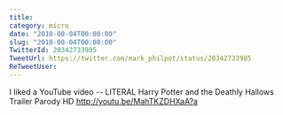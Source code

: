 ```yaml
---
title: 
category: micro
date: "2010-08-04T00:00:00"
slug: "2010-08-04T00:00:00"
TwitterId: 20342733985
TweetUrl: https://twitter.com/mark_philpot/status/20342733985
ReTweetUser: 
---
```


I liked a YouTube video -- LITERAL Harry Potter and the Deathly Hallows Trailer Parody HD http://youtu.be/MahTKZDHXaA?a